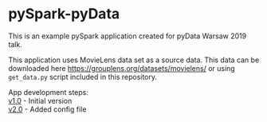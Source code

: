 # pySpark-pyData

This is an example pySpark application created for pyData Warsaw 2019 talk.

This application uses MovieLens data set as a source data. This data can be downloaded here https://grouplens.org/datasets/movielens/
 or using `get_data.py` script included in this repository.
 
App development steps:  
[v1.0](https://github.com/pchrabka/pySpark-pyData/tree/v1.0) - Initial version  
[v2.0](https://github.com/pchrabka/pySpark-pyData/tree/v1.0) - Added config file
